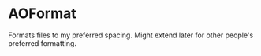 # AOFormat
Formats files to my preferred spacing. Might extend later for other people's preferred formatting.
